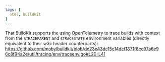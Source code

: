 ```yaml
---
tags: [
  otel, buildkit
]
---
```


That BuildKit supports the using OpenTelemetry to trace builds with context from the `$TRACEPARENT` and `$TRACESTATE` environment variables (directly equivalent to their w3c header counterparts): https://github.com/moby/buildkit/blob/dc23e43dc15c14dcf1871f8cc97a6e96c8f94a2e/util/tracing/env/traceenv.go#L20-L41